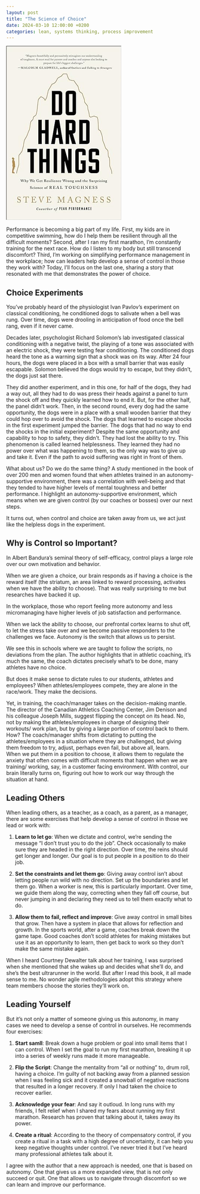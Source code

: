 ```yaml
---
layout: post
title: "The Science of Choice"
date: 2024-03-10 12:00:00 +0200
categories: lean, systems thinking, process improvement
---
```


![Network](/images/posts/do-hard-things-book.jpg)

Performance is becoming a big part of my life. First, my kids are in competitive swimming, how do I help them be resilient through all the difficult moments? Second, after I ran my first marathon, I’m constantly training for the next race. How do I listen to my body but still transcend discomfort? 
Third, I’m working on simplifying performance management in the workplace; how can leaders help develop a sense of control in those they work with? Today, I’ll focus on the last one, sharing a story that resonated with me that demonstrates the power of choice.

<!-- more -->

## Choice Experiments

You’ve probably heard of the physiologist Ivan Pavlov’s experiment on classical conditioning, he conditioned dogs to salivate when a bell was rung. Over time, dogs were drooling in anticipation of food once the bell rang, even if it never came.

Decades later, psychologist Richard Solomon’s lab investigated classical conditioning with a negative twist, the playing of a tone was associated with an electric shock, they were testing fear conditioning. The conditioned dogs heard the tone as a warning sign that a shock was on its way. After 24 four hours, the dogs were placed in a box with a small barrier that was easily escapable.  Solomon believed the dogs would try to escape, but they didn’t, the dogs just sat there.

They did another experiment, and in this one, for half of the dogs, they had a way out, all they had to do was press their heads against a panel to turn the shock off and they quickly learned how to end it. But, for the other half, the panel didn’t work. Then, in the second round, every dog had the same opportunity, the dogs were in a place with a small wooden barrier that they could hop over to avoid the shock.  The dogs that learned to escape shocks in the first experiment jumped the barrier. The dogs that had no way to end the shocks in the initial experiment? Despite the same opportunity and capability to hop to safety, they didn’t. They had lost the ability to try. This phenomenon is called learned helplessness.  They learned they had no power over what was happening to them, so the only way was to give up and take it. Even if the path to avoid suffering was right in front of them.

What about us? Do we do the same thing? A study mentioned in the book of over 200 men and women  found that when athletes trained in an autonomy-supportive environment, there was a correlation with well-being and that they tended to have higher levels of mental toughness and better performance. I highlight an autonomy-supportive environment, which means when we are given control (by our coaches or bosses) over our next steps.

It turns out, when control and choice are taken away from us, we act just like the helpless dogs in the experiment.

## Why is Control so Important?

In Albert Bandura’s seminal theory of self-efficacy, control plays a large role over our own motivation and behavior.

When we are given a choice, our brain responds as if having a choice is the reward itself (the striatum, an area linked to reward processing, activates when we have the ability to choose). That was really surprising to me but researches have backed it up.

In the workplace, those who report feeling more autonomy and less micromanaging have higher levels of job satisfaction and performance.

When we lack the ability to choose, our prefrontal cortex learns to shut off, to let the stress take over and we become passive responders to the challenges we face. 
Autonomy is the switch that allows us to persist. 

We see this in schools where we are taught to follow the scripts, no deviations from the plan. The author highlights that in athletic coaching, it’s much the same, the coach dictates precisely what’s to be done, many athletes have no choice.

But does it make sense to dictate rules to our students, athletes and employees? When athletes/employees compete, they are alone in the race/work. They make the decisions.

Yet, in training, the coach/manager takes on the decision-making mantle. The director of the Canadian Athletics Coaching Center, Jim Denison and his colleague Joseph Mills, suggest flipping the concept on its head. 
No, not by making the athletes/employees in charge of designing their workouts/ work plan, but by giving a large portion of control back to them. How? The coach/manager shifts from dictating to putting the athletes/employees in a situation where they are challenged, but giving them freedom to try, adjust, perhaps even fail, but above all, learn.  
When we put them in a position to choose, it allows them to regulate the anxiety that often comes with difficult moments that happen when we are training/ working, say, in a customer facing environment. With control, our brain literally turns on, figuring out how to work our way through the situation at hand.


## Leading Others

When leading others, as a teacher, as a coach, as a parent, as a manager, there are some exercises that help develop a sense of control in those we lead or work with:

1. **Learn to let go**: When we dictate and control, we’re sending the message “I don’t trust you to do the job”. Check occasionally to make sure they are headed in the right direction. Over time, the reins should get longer and longer. Our goal is to put people in a position to do their job.
   
2. **Set the constraints and let them go**: Giving away control isn’t about letting people run wild with no direction. Set up the boundaries and let them go. When a worker is new, this is particularly important. Over time, we guide them along the way, correcting when they fall off course, but never jumping in and declaring they need us to tell them exactly what to do.

3. **Allow them to fail, reflect and improve**: Give away control in small bites that grow. Then have a system in place that allows for reflection and growth. In the sports world, after a game, coaches break down the game tape. Good coaches don’t scold athletes for making mistakes but use it as an opportunity to learn, then get back to work so they don’t make the same mistake again. 

When I heard Courtney Dewalter talk about her training, I was surprised when she mentioned that she wakes up and decides what she’ll do, and she’s the best ultrarunner in the world. But after I read this book, it all made sense to me. No wonder agile methodologies adopt this strategy where team members choose the stories they’ll work on.

## Leading Yourself

But it’s not only a matter of someone giving us this autonomy, in many cases we need to develop a sense of control in ourselves. He recommends four exercises:

1. **Start samll**: Break down a huge problem or goal into small items that I can control. When I set the goal to run my first marathon, breaking it up into a series of weekly runs made it more manageable.
   
2. **Flip the Script**: Change the mentality from “all or nothing” to, drum roll, having a choice. I’m guilty of not backing away from a planned session when I was feeling sick and it created a snowball of negative reactions that resulted in a longer recovery. If only I had taken the choice to recover earlier. 
   
3. **Acknowledge your fear**: And say it outloud. In long runs with my friends, I felt relief when I shared my fears about running my first marathon. Research has proven that talking about it, takes away its power.
   
4. **Create a ritual**: According to the theory of compensatory control, if you create a ritual in a task with a high degree of uncertainty, it can help you keep negative thoughts under control. I’ve never tried it but I’ve heard many professional athletes talk about it.

I agree with the author that a new approach is needed, one that is based on autonomy. One that gives us a more expanded view, that is not only succeed or quit. One that allows us to navigate through discomfort so we can learn and improve our performance.
